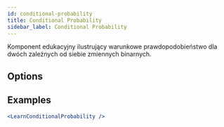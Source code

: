 ```yaml
---
id: conditional-probability
title: Conditional Probability
sidebar_label: Conditional Probability
---
```


Komponent edukacyjny ilustrujący warunkowe prawdopodobieństwo dla dwóch zależnych od siebie zmiennych binarnych.

## Options



## Examples

```jsx live
<LearnConditionalProbability />
```

